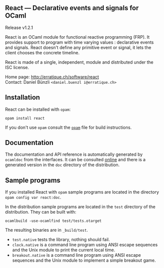React — Declarative events and signals for OCaml
-------------------------------------------------------------------------------
Release v1.2.1

React is an OCaml module for functional reactive programming (FRP). It
provides support to program with time varying values : declarative
events and signals. React doesn't define any primitive event or
signal, it lets the client chooses the concrete timeline.

React is made of a single, independent, module and distributed under
the ISC license.

Home page: http://erratique.ch/software/react  
Contact: Daniel Bünzli `<daniel.buenzl i@erratique.ch>`


## Installation

React can be installed with `opam`:

    opam install react

If you don't use `opam` consult the [`opam`](opam) file for build
instructions.


## Documentation

The documentation and API reference is automatically generated by
`ocamldoc` from the interfaces. It can be consulted [online][3]
and there is a generated version in the `doc` directory of the
distribution.

[3]: http://erratique.ch/software/react/doc/React


## Sample programs

If you installed React with `opam` sample programs are located in
the directory `opam config var react:doc`.

In the distribution sample programs are located in the `test`
directory of the distribution. They can be built with:

    ocamlbuild -use-ocamlfind test/tests.otarget

The resulting binaries are in `_build/test`.

- `test.native` tests the library, nothing should fail.
- `clock.native` is a command line program using ANSI escape sequences
  and the Unix module to print the current local time.
- `breakout.native` is a command line program using ANSI escape sequences
  and the Unix module to implement a simple breakout game.
